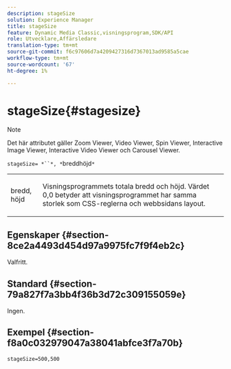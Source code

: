 ```yaml
---
description: stageSize
solution: Experience Manager
title: stageSize
feature: Dynamic Media Classic,visningsprogram,SDK/API
role: Utvecklare,Affärsledare
translation-type: tm+mt
source-git-commit: f6c97606d7a4209427316d7367013ad9585a5cae
workflow-type: tm+mt
source-wordcount: '67'
ht-degree: 1%

---
```



# stageSize{#stagesize}

>[!NOTE]
>
>Det här attributet gäller Zoom Viewer, Video Viewer, Spin Viewer, Interactive Image Viewer, Interactive Video Viewer och Carousel Viewer.

`stageSize= *``*, *`breddhöjd`*`

<table id="table_0070E5402099428DBEA2A900CADB2BAA"> 
 <tbody> 
  <tr> 
   <td colname="col1"> <p><span class="codeph"> <span class="varname"> bredd</span>,<span class="varname"> höjd</span></span> </p> </td> 
   <td colname="col2"> <p> Visningsprogrammets totala bredd och höjd. Värdet <span class="codeph"> 0,0</span> betyder att visningsprogrammet har samma storlek som CSS-reglerna och webbsidans layout. </p> </td> 
  </tr> 
 </tbody> 
</table>

## Egenskaper {#section-8ce2a4493d454d97a9975fc7f9f4eb2c}

Valfritt.

## Standard {#section-79a827f7a3bb4f36b3d72c309155059e}

Ingen.

## Exempel {#section-f8a0c032979047a38041abfce3f7a70b}

`stageSize=500,500`
